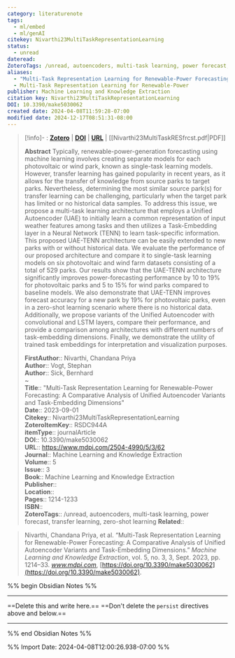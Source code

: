 ```yaml
---
category: literaturenote
tags:
  - ml/embed
  - ml/genAI
citekey: Nivarthi23MultiTaskRepresentationLearning
status:
  - unread
dateread: 
ZoteroTags: /unread, autoencoders, multi-task learning, power forecast, transfer learning, zero-shot learning
aliases:
  - "Multi-Task Representation Learning for Renewable-Power Forecasting: A Comparative Analysis of Unified Autoencoder Variants and Task-Embedding Dimensions"
  - Multi-Task Representation Learning for Renewable-Power
publisher: Machine Learning and Knowledge Extraction
citation key: Nivarthi23MultiTaskRepresentationLearning
DOI: 10.3390/make5030062
created date: 2024-04-08T11:59:28-07:00
modified date: 2024-12-17T08:51:31-08:00
---
```


> [!info]- : [**Zotero**](zotero://select/library/items/RSDC944A)  | [**DOI**](https://doi.org/10.3390/make5030062)  | [**URL**](https://www.mdpi.com/2504-4990/5/3/62) | [[Nivarthi23MultiTaskRESfrcst.pdf|PDF]]
>
> 
> **Abstract**
> Typically, renewable-power-generation forecasting using machine learning involves creating separate models for each photovoltaic or wind park, known as single-task learning models. However, transfer learning has gained popularity in recent years, as it allows for the transfer of knowledge from source parks to target parks. Nevertheless, determining the most similar source park(s) for transfer learning can be challenging, particularly when the target park has limited or no historical data samples. To address this issue, we propose a multi-task learning architecture that employs a Unified Autoencoder (UAE) to initially learn a common representation of input weather features among tasks and then utilizes a Task-Embedding layer in a Neural Network (TENN) to learn task-specific information. This proposed UAE-TENN architecture can be easily extended to new parks with or without historical data. We evaluate the performance of our proposed architecture and compare it to single-task learning models on six photovoltaic and wind farm datasets consisting of a total of 529 parks. Our results show that the UAE-TENN architecture significantly improves power-forecasting performance by 10 to 19% for photovoltaic parks and 5 to 15% for wind parks compared to baseline models. We also demonstrate that UAE-TENN improves forecast accuracy for a new park by 19% for photovoltaic parks, even in a zero-shot learning scenario where there is no historical data. Additionally, we propose variants of the Unified Autoencoder with convolutional and LSTM layers, compare their performance, and provide a comparison among architectures with different numbers of task-embedding dimensions. Finally, we demonstrate the utility of trained task embeddings for interpretation and visualization purposes.
> 
> 
> **FirstAuthor**:: Nivarthi, Chandana Priya  
> **Author**:: Vogt, Stephan  
> **Author**:: Sick, Bernhard  
~    
> **Title**:: "Multi-Task Representation Learning for Renewable-Power Forecasting: A Comparative Analysis of Unified Autoencoder Variants and Task-Embedding Dimensions"  
> **Date**:: 2023-09-01  
> **Citekey**:: Nivarthi23MultiTaskRepresentationLearning  
> **ZoteroItemKey**:: RSDC944A  
> **itemType**:: journalArticle  
> **DOI**:: 10.3390/make5030062  
> **URL**:: https://www.mdpi.com/2504-4990/5/3/62  
> **Journal**:: Machine Learning and Knowledge Extraction  
> **Volume**:: 5  
> **Issue**:: 3  
> **Book**:: Machine Learning and Knowledge Extraction  
> **Publisher**::   
> **Location**::    
> **Pages**:: 1214-1233  
> **ISBN**::   
> **ZoteroTags**:: /unread, autoencoders, multi-task learning, power forecast, transfer learning, zero-shot learning
>**Related**:: 

> Nivarthi, Chandana Priya, et al. “Multi-Task Representation Learning for Renewable-Power Forecasting: A Comparative Analysis of Unified Autoencoder Variants and Task-Embedding Dimensions.” _Machine Learning and Knowledge Extraction_, vol. 5, no. 3, 3, Sept. 2023, pp. 1214–33. _www.mdpi.com_, [https://doi.org/10.3390/make5030062](https://doi.org/10.3390/make5030062).

%% begin Obsidian Notes %%
___
==Delete this and write here.==
==Don't delete the `persist` directives above and below.==
___
%% end Obsidian Notes %%



%% Import Date: 2024-04-08T12:00:26.938-07:00 %%
